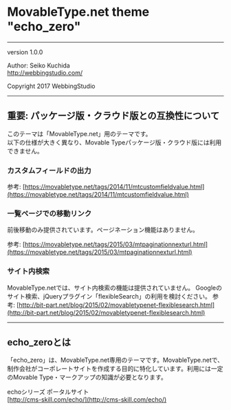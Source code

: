 MovableType.net theme "echo_zero"
====================================

- - - - - - - - - - - - - - - - - - -

version 1.0.0

Author: Seiko Kuchida  
http://webbingstudio.com/

Copyright 2017 WebbingStudio

- - - - - - - - - - - - - - - - - - -

## 重要: パッケージ版・クラウド版との互換性について

このテーマは「MovableType.net」用のテーマです。  
以下の仕様が大きく異なり、Movable Typeパッケージ版・クラウド版には利用できません。

### カスタムフィールドの出力

参考: [https://movabletype.net/tags/2014/11/mtcustomfieldvalue.html](https://movabletype.net/tags/2014/11/mtcustomfieldvalue.html)

### 一覧ページでの移動リンク

前後移動のみ提供されています。ページネーション機能はありません。

参考: [https://movabletype.net/tags/2015/03/mtpaginationnexturl.html](https://movabletype.net/tags/2015/03/mtpaginationnexturl.html)

### サイト内検索

MovableType.netでは、サイト内検索の機能は提供されていません。
Googleのサイト検索、jQueryプラグイン「flexibleSearch」の利用を検討ください。
参考: [http://bit-part.net/blog/2015/02/movabletypenet-flexiblesearch.html](http://bit-part.net/blog/2015/02/movabletypenet-flexiblesearch.html)	

- - - - - - - - - - - - - - - - - - -

## echo_zeroとは

「echo_zero」は、MovableType.net専用のテーマです。MovableType.netで、制作会社がコーポレートサイトを作成する目的に特化しています。利用には一定のMovable Type・マークアップの知識が必要となります。

echoシリーズ ポータルサイト  
[http://cms-skill.com/echo/](http://cms-skill.com/echo/)
